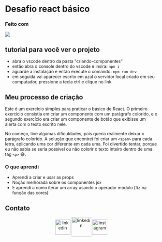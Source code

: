 # Desafio react básico

### Feito com
<div style="display: inline_block">
  <img src="https://skillicons.dev/icons?i=html,css,js,react,vite,github,git,vscode&perline=14" />
</div>

## tutorial para você ver o projeto 

- abra o vscode dentro da pasta "criando-componentes"
- então abra o console dentro do vscode e insira: ``npm i``
- aguarde a instalação e então execute o comando: ``npm run dev``
- em seguida vai aparecer escrito em azul o servidor local criado em seu computador, pressione a tecla ctrl e clique no link

## Meu processo de criação
Este é um exercício simples para praticar o básico de React. O primeiro exercício consistia em criar um componente com um parágrafo colorido, e o segundo exercício era criar um componente de botão que exibisse um alerta com o texto escrito nele.

No começo, tive algumas dificuldades, pois queria realmente deixar o parágrafo colorido. A solução que encontrei foi criar um ``<span>`` para cada letra, aplicando uma cor diferente em cada uma. Foi divertido tentar, 
porque eu não sabia se seria possível ou não colorir o texto inteiro dentro de uma tag ``<p>`` 😅.

### O que aprendi
- Aprendi a criar e usar as props
- Noção melhorada sobre os componentes jsx
- E aprendi a como iterar um array usando o operador módulo (fiz na função das cores)

## Contato
<p align="center">
<a href="https://www.linkedin.com/in/raul-souza-do-nascimento-53623631b/" target="_blank"><img align="center" src="https://user-images.githubusercontent.com/88904952/234979284-68c11d7f-1acc-4f0c-ac78-044e1037d7b0.png" alt="linkedin" height="50" width="50"/></a>
<a href="mailto:RaulSouza2025@hotmail.com" target="blank"><img align="center" src="https://img.icons8.com/fluency/48/000000/apple-mail.png" alt="linkedin" height="65" width="65" /></a>
<a href="https://www.instagram.com/raul.souza9/" target="blank"><img align="center" src="https://user-images.githubusercontent.com/88904952/234981169-2dd1e58f-4b7e-468c-8213-034ba62156c3.png" alt="instagram" height="50" width="50" /></a>
</p>
